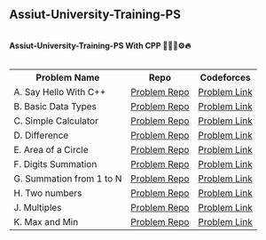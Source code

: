 ## Assiut-University-Training-PS

<br>
<strong>Assiut-University-Training-PS With CPP 👨🏻‍💻⚙🔥</strong> <br>
<br>
<table align="left">
  <tr>
    <th>Problem Name</th>
    <th>Repo</th>
    <th>Codeforces</th>
  </tr>
  <tr>
    <td>A. Say Hello With C++</td>
    <td><a href="https://github.com/Ahmed-DotNetDev/Assiut-University-Training-PS/tree/master/Sheet_1/A.%20Say%20Hello%20With%20C%2B%2B">Problem Repo</a></td>
    <td><a href="https://codeforces.com/group/MWSDmqGsZm/contest/219158/problem/A">Problem Link</a></td>
  </tr>
  <tr>
    <td>B. Basic Data Types</td>
    <td><a href="https://github.com/Ahmed-DotNetDev/Assiut-University-Training-PS/tree/master/Sheet_1/B.%20Basic%20Data%20Types">Problem Repo</a></td>
    <td><a href="https://codeforces.com/group/MWSDmqGsZm/contest/219158/problem/B">Problem Link</a></td>
  </tr>
  <tr>
    <td>C. Simple Calculator</td>
    <td><a href="https://github.com/Ahmed-DotNetDev/Assiut-University-Training-PS/tree/master/Sheet_1/C.%20Simple%20Calculator">Problem Repo</a></td>
    <td><a href="https://codeforces.com/group/MWSDmqGsZm/contest/219158/problem/C">Problem Link</a></td>
  </tr>
  <tr>
    <td>D. Difference</td>
    <td><a href="https://github.com/Ahmed-DotNetDev/Assiut-University-Training-PS/tree/master/Sheet_1/D.%20Difference">Problem Repo</a></td>
    <td><a href="https://codeforces.com/group/MWSDmqGsZm/contest/219158/problem/D">Problem Link</a></td>
  </tr>
  <tr>
    <td>E. Area of a Circle</td>
    <td><a href="https://github.com/Ahmed-DotNetDev/Assiut-University-Training-PS/tree/master/Sheet_1/E.%20Area%20of%20a%20Circle">Problem Repo</a></td>
    <td><a href="https://codeforces.com/group/MWSDmqGsZm/contest/219158/problem/E">Problem Link</a></td>
  </tr>
   <tr>
    <td>F. Digits Summation</td>
    <td><a href="https://github.com/Ahmed-DotNetDev/Assiut-University-Training-PS/tree/master/Sheet_1/F.%20Digits%20Summation">Problem Repo</a></td>
    <td><a href="https://codeforces.com/group/MWSDmqGsZm/contest/219158/problem/F">Problem Link</a></td>
  </tr>
   <tr>
    <td>G. Summation from 1 to N</td>
    <td><a href="https://github.com/Ahmed-DotNetDev/Assiut-University-Training-PS/tree/master/Sheet_1/G.%20Summation%20from%201%20to%20N">Problem Repo</a></td>
    <td><a href="https://codeforces.com/group/MWSDmqGsZm/contest/219158/problem/G">Problem Link</a></td>
  </tr>
   <tr>
    <td>H. Two numbers</td>
    <td><a href="https://github.com/Ahmed-DotNetDev/Assiut-University-Training-PS/tree/master/Sheet_1/H.%20Two%20numbers">Problem Repo</a></td>
    <td><a href="https://codeforces.com/group/MWSDmqGsZm/contest/219158/problem/H">Problem Link</a></td>
  </tr>
  <tr>
    <td>J. Multiples</td>
    <td><a href="https://github.com/Ahmed-DotNetDev/Assiut-University-Training-PS/tree/master/Sheet_1/J.%20Multiples">Problem Repo</a></td>
    <td><a href="https://codeforces.com/group/MWSDmqGsZm/contest/219158/problem/I">Problem Link</a></td>
  </tr>
   <tr>
    <td>K. Max and Min</td>
    <td><a href="https://github.com/Ahmed-DotNetDev/Assiut-University-Training-PS/tree/master/Sheet_1/K.%20Max%20and%20Min">Problem Repo</a></td>
    <td><a href="https://codeforces.com/group/MWSDmqGsZm/contest/219158/problem/K">Problem Link</a></td>
  </tr>
</table>
